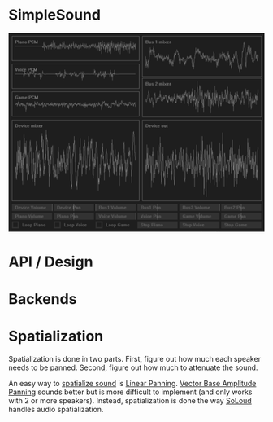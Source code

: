 # SimpleSound

![2D desktop demo](images/sample.png)

# API / Design

# Backends

# Spatialization

Spatialization is done in two parts. First, figure out how much each speaker needs to be panned. Second, figure out how much to attenuate the sound.

An easy way to [spatialize sound](https://web.archive.org/web/20220212193327/https://ourmachinery.com/post/writing-a-low-level-sound-system/)  is [Linear Panning](https://docs.unrealengine.com/5.0/en-US/spatialization-overview-in-unreal-engine/). [Vector Base Amplitude Panning](https://www.amazon.com/dp/149874673X) sounds better but is more difficult to implement (and only works with 2 or more speakers). Instead, spatialization is done the way [SoLoud](https://sol.gfxile.net/soloud/) handles audio spatialization.